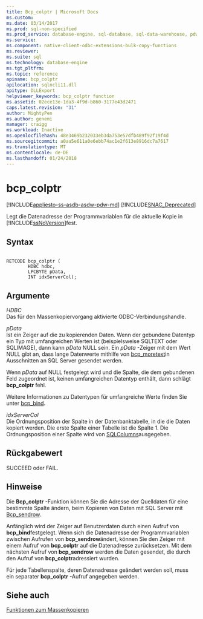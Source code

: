 ```yaml
---
title: Bcp_colptr | Microsoft Docs
ms.custom: 
ms.date: 03/14/2017
ms.prod: sql-non-specified
ms.prod_service: database-engine, sql-database, sql-data-warehouse, pdw
ms.service: 
ms.component: native-client-odbc-extensions-bulk-copy-functions
ms.reviewer: 
ms.suite: sql
ms.technology: database-engine
ms.tgt_pltfrm: 
ms.topic: reference
apiname: bcp_colptr
apilocation: sqlncli11.dll
apitype: DLLExport
helpviewer_keywords: bcp_colptr function
ms.assetid: 02ece13e-1da3-4f9d-b860-3177e43d2471
caps.latest.revision: "31"
author: MightyPen
ms.author: genemi
manager: craigg
ms.workload: Inactive
ms.openlocfilehash: 48e3469b232033eb3da753e57dfb489f92f19f4d
ms.sourcegitcommit: a0aa5e611a0e6ebb74ac1e2f613e8916dc7a7617
ms.translationtype: MT
ms.contentlocale: de-DE
ms.lasthandoff: 01/24/2018
---
```

# <a name="bcpcolptr"></a>bcp_colptr
[!INCLUDE[appliesto-ss-asdb-asdw-pdw-md](../../includes/appliesto-ss-asdb-asdw-pdw-md.md)]
[!INCLUDE[SNAC_Deprecated](../../includes/snac-deprecated.md)]

  Legt die Datenadresse der Programmvariablen für die aktuelle Kopie in [!INCLUDE[ssNoVersion](../../includes/ssnoversion-md.md)]fest.  
  
## <a name="syntax"></a>Syntax  
  
```  
  
RETCODE bcp_colptr (  
        HDBC hdbc,  
        LPCBYTE pData,  
        INT idxServerCol);  
```  
  
## <a name="arguments"></a>Argumente  
 *HDBC*  
 Das für den Massenkopiervorgang aktivierte ODBC-Verbindungshandle.  
  
 *pData*  
 Ist ein Zeiger auf die zu kopierenden Daten. Wenn der gebundene Datentyp ein Typ mit umfangreichen Werten ist (beispielsweise SQLTEXT oder SQLIMAGE), dann kann *pData* NULL sein. Ein *pData* -Zeiger mit dem Wert NULL gibt an, dass lange Datenwerte mithilfe von [bcp_moretext](../../relational-databases/native-client-odbc-extensions-bulk-copy-functions/bcp-moretext.md)in Ausschnitten an SQL Server gesendet werden.  
  
 Wenn *pData* auf NULL festgelegt wird und die Spalte, die dem gebundenen Feld zugeordnet ist, keinen umfangreichen Datentyp enthält, dann schlägt **bcp_colptr** fehl.  
  
 Weitere Informationen zu Datentypen für umfangreiche Werte finden Sie unter [bcp_bind](../../relational-databases/native-client-odbc-extensions-bulk-copy-functions/bcp-bind.md)**.**  
  
 *idxServerCol*  
 Die Ordnungsposition der Spalte in der Datenbanktabelle, in die die Daten kopiert werden. Die erste Spalte einer Tabelle ist die Spalte 1. Die Ordnungsposition einer Spalte wird von [SQLColumns](../../relational-databases/native-client-odbc-api/sqlcolumns.md)ausgegeben.  
  
## <a name="returns"></a>Rückgabewert  
 SUCCEED oder FAIL.  
  
## <a name="remarks"></a>Hinweise  
 Die **Bcp_colptr** -Funktion können Sie die Adresse der Quelldaten für eine bestimmte Spalte ändern, beim Kopieren von Daten mit SQL Server mit [Bcp_sendrow](../../relational-databases/native-client-odbc-extensions-bulk-copy-functions/bcp-sendrow.md).  
  
 Anfänglich wird der Zeiger auf Benutzerdaten durch einen Aufruf von **bcp_bind**festgelegt. Wenn sich die Datenadresse der Programmvariablen zwischen Aufrufen von **bcp_sendrow**ändert, können Sie den Zeiger mit einem Aufruf von **bcp_colptr** auf die Datenadresse zurücksetzen. Mit dem nächsten Aufruf von **bcp_sendrow** werden die Daten gesendet, die durch den Aufruf von **bcp_colptr**adressiert wurden.  
  
 Für jede Tabellenspalte, deren Datenadresse geändert werden soll, muss ein separater **bcp_colptr** -Aufruf angegeben werden.  
  
## <a name="see-also"></a>Siehe auch  
 [Funktionen zum Massenkopieren](../../relational-databases/native-client-odbc-extensions-bulk-copy-functions/sql-server-driver-extensions-bulk-copy-functions.md)  
  
  
